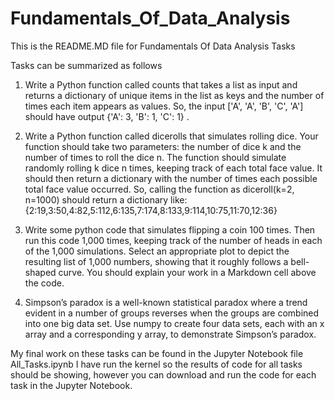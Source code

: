 # Fundamentals_Of_Data_Analysis

This is the README.MD file for Fundamentals Of Data Analysis Tasks

Tasks can be summarized as follows
1. Write a Python function called counts that takes a list as
input and returns a dictionary of unique items in the list as keys and the number of
times each item appears as values. So, the input ['A', 'A', 'B', 'C', 'A']
should have output {'A': 3, 'B': 1, 'C': 1} .

2. Write a Python function called dicerolls that simulates
rolling dice. Your function should take two parameters: the number of dice k and
the number of times to roll the dice n. The function should simulate randomly
rolling k dice n times, keeping track of each total face value. It should then return
a dictionary with the number of times each possible total face value occurred. So,
calling the function as diceroll(k=2, n=1000) should return a dictionary like:
{2:19,3:50,4:82,5:112,6:135,7:174,8:133,9:114,10:75,11:70,12:36}

3. Write some python code that simulates flipping a coin 100 times. 
Then run this code 1,000 times, keeping track of the number of heads in each of the 
1,000 simulations. Select an appropriate plot to depict the resulting list of 1,000 numbers, 
showing that it roughly follows a bell-shaped curve. You should explain your work in a Markdown 
cell above the code.

4. Simpson’s paradox is a well-known statistical paradox
where a trend evident in a number of groups reverses when the groups are combined
into one big data set. Use numpy to create four data sets, each with an x array
and a corresponding y array, to demonstrate Simpson’s paradox. 

My final work on these tasks can be found in the Jupyter Notebook file All_Tasks.ipynb
I have run the kernel so the results of code for all tasks should be showing, however
you can download and run the code for each task in the Jupyter Notebook.
